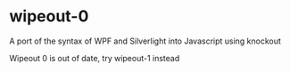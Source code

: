 wipeout-0
=========

A port of the syntax of WPF and Silverlight into Javascript using knockout

Wipeout 0 is out of date, try wipeout-1 instead

